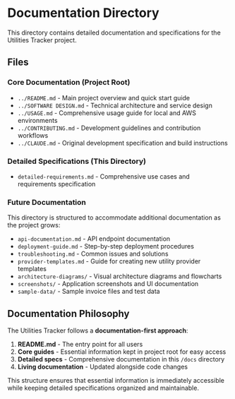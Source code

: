 # Documentation Directory

This directory contains detailed documentation and specifications for the Utilities Tracker project.

## Files

### Core Documentation (Project Root)
- `../README.md` - Main project overview and quick start guide
- `../SOFTWARE DESIGN.md` - Technical architecture and service design
- `../USAGE.md` - Comprehensive usage guide for local and AWS environments
- `../CONTRIBUTING.md` - Development guidelines and contribution workflows
- `../CLAUDE.md` - Original development specification and build instructions

### Detailed Specifications (This Directory)
- `detailed-requirements.md` - Comprehensive use cases and requirements specification

### Future Documentation
This directory is structured to accommodate additional documentation as the project grows:

- `api-documentation.md` - API endpoint documentation
- `deployment-guide.md` - Step-by-step deployment procedures
- `troubleshooting.md` - Common issues and solutions
- `provider-templates.md` - Guide for creating new utility provider templates
- `architecture-diagrams/` - Visual architecture diagrams and flowcharts
- `screenshots/` - Application screenshots and UI documentation
- `sample-data/` - Sample invoice files and test data

## Documentation Philosophy

The Utilities Tracker follows a **documentation-first approach**:

1. **README.md** - The entry point for all users
2. **Core guides** - Essential information kept in project root for easy access
3. **Detailed specs** - Comprehensive documentation in this `/docs` directory
4. **Living documentation** - Updated alongside code changes

This structure ensures that essential information is immediately accessible while keeping detailed specifications organized and maintainable.